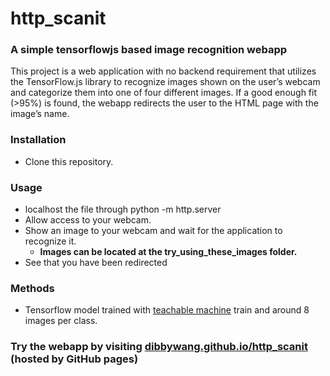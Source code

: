 # http_scanit
### A simple tensorflowjs based image recognition webapp

This project is a web application with no backend requirement that utilizes the TensorFlow.js library to recognize images shown on the user’s webcam and categorize them into one of four different images. If a good enough fit (>95%) is found, the webapp redirects the user to the HTML page with the image’s name.

### Installation

- Clone this repository.

### Usage

- localhost the file through python -m http.server
- Allow access to your webcam.
- Show an image to your webcam and wait for the application to recognize it.
    * **Images can be located at the try_using_these_images folder.**
- See that you have been redirected


### Methods
- Tensorflow model trained with [teachable machine](https://teachablemachine.withgoogle.com/) train and around 8 images per class.


### Try the webapp by visiting [dibbywang.github.io/http_scanit](https://dibbywang.github.io/http_scanit) (hosted by GitHub pages)

